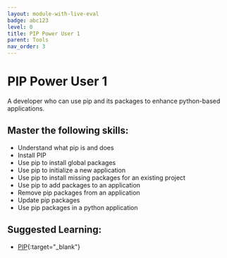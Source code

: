 ```yaml
---
layout: module-with-live-eval
badge: abc123
level: 0
title: PIP Power User 1
parent: Tools
nav_order: 3
---
```

# PIP Power User 1

A developer who can use pip and its packages to enhance python-based applications.

## Master the following skills:

- Understand what pip is and does
- Install PIP
- Use pip to install global packages
- Use pip to initialize a new application
- Use pip to install missing packages for an existing project
- Use pip to add packages to an application
- Remove pip packages from an application
- Update pip packages
- Use pip packages in a python application

## Suggested Learning:

- [PIP](https://pip.pypa.io/en/stable/){:target="\_blank"}
